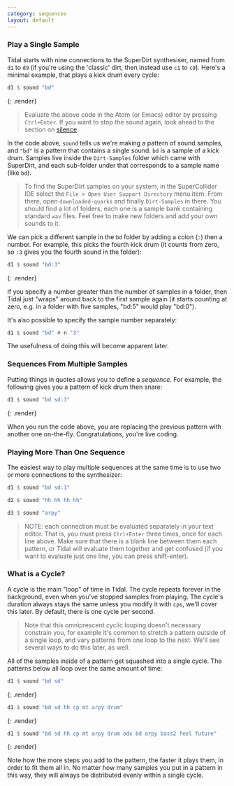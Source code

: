 ```yaml
---
category: sequences
layout: default
---
```


### Play a Single Sample

Tidal starts with nine connections to the SuperDirt synthesiser, named
from `d1` to `d9` (if you're using the 'classic' dirt, then instead
use `c1` to `c9`).  Here's a minimal example, that plays a kick drum
every cycle:

~~~haskell
d1 $ sound "bd"
~~~
{: .render}

> Evaluate the above code in the Atom (or Emacs) editor by pressing
> `Ctrl+Enter`. If you want to stop the sound again, look ahead to
> the section on [silence](#silence).

In the code above, `sound` tells us we're making a pattern of sound
samples, and `"bd"` is a pattern that contains a single sound. `bd` is
a sample of a kick drum.  Samples live inside the `Dirt-Samples`
folder which came with SuperDirt, and each sub-folder under that
corresponds to a sample name (like `bd`).

> To find the SuperDirt samples on your system, in the SuperCollider
> IDE select the `File > Open User Support Directory` menu item. From
> there, open `downloaded-quarks` and finally `Dirt-Samples` in
> there. You should find a lot of folders, each one is a sample bank
> containing standard `wav` files. Feel free to make new folders and
> add your own sounds to it.

We can pick a different sample in the `bd` folder by adding a colon
(`:`) then a number. For example, this picks the fourth kick drum (it
counts from zero, so `:3` gives you the fourth sound in the folder):

~~~haskell
d1 $ sound "bd:3"
~~~
{: .render}

If you specify a number greater than the number of samples in a
folder, then Tidal just "wraps" around back to the first sample again
(it starts counting at zero, e.g. in a folder with five samples,
"bd:5" would play "bd:0").

It's also possible to specify the sample number separately:

~~~haskell
d1 $ sound "bd" # n "3"
~~~

The usefulness of doing this will become apparent later.

### Sequences From Multiple Samples

Putting things in quotes allows you to define a *sequence*. For example,
the following gives you a pattern of kick drum then snare:

~~~haskell
d1 $ sound "bd sd:3"
~~~
{: .render}

When you run the code above, you are replacing the previous pattern
with another one on-the-fly. Congratulations, you're live coding.

### Playing More Than One Sequence

The easiest way to play multiple sequences at the same time is to use
two or more connections to the synthesizer:

~~~haskell
d1 $ sound "bd sd:1"

d2 $ sound "hh hh hh hh"

d3 $ sound "arpy"
~~~

> NOTE: each connection must be evaluated separately in your text
> editor.  That is, you must press `Ctrl+Enter` three times, once for
> each line above. Make sure that there is a blank line between them
> each pattern, or Tidal will evaluate them together and get confused
> (if you want to evaluate just one line, you can press shift-enter).

### What is a Cycle?

A cycle is the main "loop" of time in Tidal. The cycle repeats forever
in the background, even when you've stopped samples from playing. The
cycle's duration always stays the same unless you modify it with
`cps`, we'll cover this later. By default, there is one cycle per
second.

> Note that this omniprescent cyclic looping doesn't necessary
> constrain you, for example it's common to stretch a pattern outside
> of a single loop, and vary patterns from one loop to the next. We'll
> see several ways to do this later, as well.

All of the samples inside of a pattern get squashed into a single cycle.
The patterns below all loop over the same amount of time:

~~~haskell
d1 $ sound "bd sd"
~~~
{: .render}

~~~haskell
d1 $ sound "bd sd hh cp mt arpy drum"
~~~
{: .render}

~~~haskell
d1 $ sound "bd sd hh cp mt arpy drum odx bd arpy bass2 feel future"
~~~
{: .render}

Note how the more steps you add to the pattern, the faster it plays
them, in order to fit them all in. No matter how many samples you put
in a pattern in this way, they will always be distributed evenly
within a single cycle.
